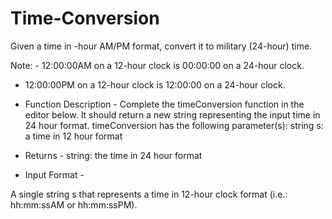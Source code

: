 # Time-Conversion
Given a time in -hour AM/PM format, convert it to military (24-hour) time.

Note: - 12:00:00AM on a 12-hour clock is 00:00:00 on a 24-hour clock.
- 12:00:00PM on a 12-hour clock is 12:00:00 on a 24-hour clock.

 - Function Description -
Complete the timeConversion function in the editor below. It should return a new string representing the input time in 24 hour format.
timeConversion has the following parameter(s):
string s: a time in 12 hour format

 - Returns -
string: the time in 24 hour format

 - Input Format -

A single string s that represents a time in 12-hour clock format (i.e.: hh:mm:ssAM or hh:mm:ssPM).
